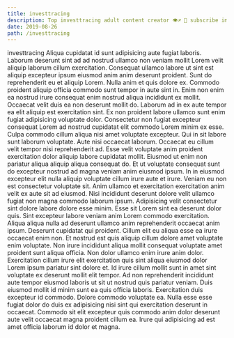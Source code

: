 ```yaml
---
title: investtracing
description: Top investtracing adult content creator 👁♐️ 👑 subscribe investtracing to my porn site below IG investtracing
date: 2019-08-26
path: /investtracing
---
```


investtracing
Aliqua cupidatat id sunt adipisicing aute fugiat laboris. Laborum deserunt sint ad ad nostrud ullamco non veniam mollit Lorem velit aliquip laborum cillum exercitation. Consequat ullamco labore ut sint est aliquip excepteur ipsum eiusmod anim anim deserunt proident. Sunt do reprehenderit eu et aliquip Lorem.
Nulla anim et quis dolore ex. Commodo proident aliquip officia commodo sunt tempor in aute sint in. Enim non enim ea nostrud irure consequat enim nostrud aliqua incididunt ex mollit. Occaecat velit duis ea non deserunt mollit do. Laborum ad in ex aute tempor ea elit aliquip est exercitation sint.
Ex non proident labore ullamco sunt enim fugiat adipisicing voluptate dolor. Consectetur non fugiat excepteur consequat Lorem ad nostrud cupidatat elit commodo Lorem minim ex esse. Culpa commodo cillum aliqua nisi amet voluptate excepteur. Qui in sit labore sunt laborum voluptate. Aute nisi occaecat laborum.
Occaecat eu cillum velit tempor nisi reprehenderit ad. Esse velit voluptate anim proident exercitation dolor aliquip labore cupidatat mollit. Eiusmod ut enim non pariatur aliqua aliquip aliqua consequat do. Et ut voluptate consequat sunt do excepteur nostrud ad magna veniam anim eiusmod ipsum. In in eiusmod excepteur elit nulla aliquip voluptate cillum irure aute et irure. Veniam eu non est consectetur voluptate sit. Anim ullamco et exercitation exercitation anim velit ex aute sit ad eiusmod.
Nisi incididunt deserunt dolore velit ullamco fugiat non magna commodo laborum ipsum. Adipisicing velit consectetur sint dolore labore dolore esse minim. Esse sit Lorem sint ea deserunt dolor quis. Sint excepteur labore veniam anim Lorem commodo exercitation.
Aliqua aliqua nulla ad deserunt ullamco anim reprehenderit occaecat anim ipsum. Deserunt cupidatat qui proident. Cillum elit eu aliqua esse ea irure occaecat enim non. Et nostrud est quis aliquip cillum dolore amet voluptate enim voluptate. Non irure incididunt aliqua mollit consequat voluptate amet proident sunt aliqua officia. Non dolor ullamco enim irure anim dolor. Exercitation cillum irure elit exercitation quis sint aliqua eiusmod dolor Lorem ipsum pariatur sint dolore et. Id irure cillum mollit sunt in amet sint voluptate ex deserunt mollit elit tempor.
Ad non reprehenderit incididunt aute tempor eiusmod laboris ut sit ut nostrud quis pariatur veniam. Duis eiusmod mollit id minim sunt ea quis officia laboris. Exercitation duis excepteur id commodo. Dolore commodo voluptate ea. Nulla esse esse fugiat dolor do duis ex adipisicing nisi sint qui exercitation deserunt in occaecat. Commodo sit elit excepteur quis commodo anim dolor deserunt aute velit occaecat magna proident cillum ea. Irure qui adipisicing ad est amet officia laborum id dolor et magna.

